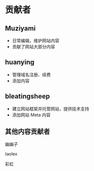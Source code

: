 # 贡献者
## Muziyami
- 日常编辑，维护网站内容
- 贡献了网站大部分内容

## huanying
- 管理域名注册、续费
- 添加内容

## bleatingsheep
- 建立网站框架并托管网站，提供技术支持
- 添加网站 Meta 内容

## 其他内容贡献者
幽幽子

taolex

彩虹